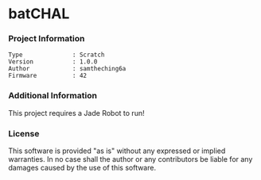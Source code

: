 batCHAL
================



### Project Information
```
Type              : Scratch
Version           : 1.0.0
Author            : samtheching6a
Firmware          : 42
```

### Additional Information
This project requires a Jade Robot to run!

### License
This software is provided "as is" without any expressed or implied warranties.  In no case shall the author or any contributors be liable for any damages caused by the use of this software.

